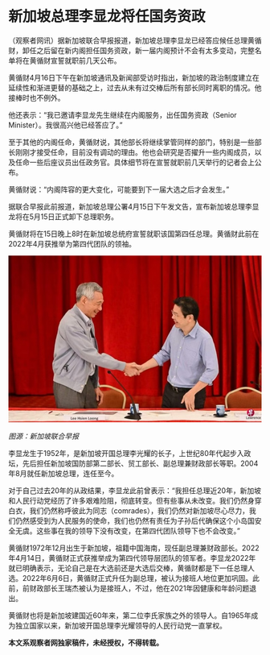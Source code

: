 # 新加坡总理李显龙将任国务资政

（观察者网讯）据新加坡联合早报报道，新加坡总理李显龙已经答应候任总理黄循财，卸任之后留在新内阁担任国务资政，新一届内阁预计不会有太多变动，完整名单将在黄循财宣誓就职前几天公布。

黄循财4月16日下午在新加坡通讯及新闻部受访时指出，新加坡的政治制度建立在延续性和渐进更替的基础之上，过去从未有过交棒后所有部长同时离职的情况。他接棒时也不例外。

他还表示：“我已邀请李显龙先生继续在内阁服务，出任国务资政（Senior Minister）。我很高兴他已经答应了。”

至于其他的内阁任命，黄循财说，其他部长将继续掌管同样的部门，特别是一些部长刚刚才接受任命，目前没有调动的理由。他也会研究是否擢升一些内阁成员，以及任命一些后座议员出任政务官。具体细节将在宣誓就职前几天举行的记者会上公布。

黄循财说：“内阁阵容的更大变化，可能要到下一届大选之后才会发生。”

据联合早报此前报道，新加坡总理公署4月15日下午发文告，宣布新加坡总理李显龙将在5月15日正式卸下总理职务。

黄循财将在15日晚上8时在新加坡总统府宣誓就职该国第四任总理。黄循财此前在2022年4月获推举为第四代团队的领袖。

![078fabd735d45b3f35467209b15e3676.jpg](https://raw.githubusercontent.com/qqhsx/qqnews_image/main/2024/04/16/新加坡总理李显龙将任国务资政/078fabd735d45b3f35467209b15e3676.jpg)

_图源：新加坡联合早报_

李显龙生于1952年，是新加坡开国总理李光耀的长子，上世纪80年代起步入政坛，先后担任新加坡国防部第二部长、贸工部长、副总理兼财政部长等职。2004年8月就任新加坡总理，连任至今。

对于自己过去20年的从政结果，李显龙此前曾表示：“我担任总理近20年，新加坡和人民行动党经历了许多艰难险阻，彻底转变。但有些事从未改变。我们仍然身穿白衣，我们仍然称呼彼此为同志（comrades），我们仍然对新加坡尽心尽力，我们仍然感受到为人民服务的使命，我们也仍然有责任为子孙后代确保这个小岛国安全无虞。这些事在我的领导下没有改变，在第四代团队领导下也不会改变。”

黄循财1972年12月出生于新加坡，祖籍中国海南，现任副总理兼财政部长。2022年4月14日，黄循财正式获推举成为第四代领导层团队的领军者。李显龙2022年就已明确表示，无论自己是在大选前还是大选后交棒，黄循财都是下一任总理人选。2022年6月6日，黄循财正式升任为副总理，被认为接班人地位更加巩固。此前，前财政部长王瑞杰被认为是接班人，不过，他在2021年因健康和年龄问题退出。

黄循财也将是新加坡建国近60年来，第二位李氏家族之外的领导人。自1965年成为独立国家以来，新加坡开国总理李光耀领导的人民行动党一直掌权。

**本文系观察者网独家稿件，未经授权，不得转载。**

